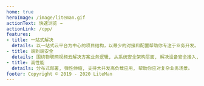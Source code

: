 ```yaml
---
home: true
heroImage: /image/liteman.gif
actionText: 快速浏览 →
actionLink: /cpp/
features:
- title: 一站式解决
  details: 以一站式云平台为中心的项目结构，以最少的对接和配置帮助你专注于业务开发。也支持自定义开发方案。
- title: 端到端安全
  details: 围绕物联网视频云解决方案业务逻辑, 从系统安全架构层面, 解决设备安全接入, 内容安全传输, 数据安全存储问题。
- title: 高性能
  details: 分布式部署, 弹性伸缩, 支持大并发高负载应用, 帮助你应对复杂业务场景。
footer: Copyright © 2019 - 2020 LiteMan
---
```

